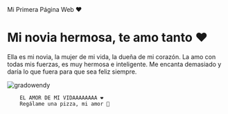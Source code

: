 <!DOCTYPE html>
<html lang="es-ES">
<head>
    <meta charset="UTF-8">
    <meta name="viewport" content="width=device-width, initial-scale=1.0">
    Mi Primera Página Web ❤️
    <link rel="stylesheet" href="style.css">
</head>
<body>
    <div class="contenedor">
        <h1>Mi novia hermosa, te amo tanto ❤️</h1>
        <p>
            Ella es mi novia, la mujer de mi vida, la dueña de mi corazón.  
            La amo con todas mis fuerzas, es muy hermosa e inteligente.  
            Me encanta demasiado y daría lo que fuera para que sea feliz siempre.
        </p>

        
![gradowendy](https://github.com/user-attachments/assets/0d28cc85-9676-455f-85c5-8308a1934d2c)

        
        EL AMOR DE MI VIDAAAAAAAA ❤️
        Regálame una pizza, mi amor 🍕


